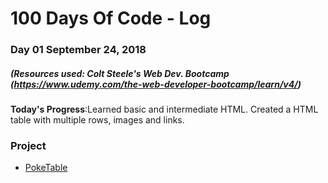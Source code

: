 # 100 Days Of Code - Log

### Day 01 September 24, 2018
##### (Resources used: Colt Steele's Web Dev. Bootcamp (https://www.udemy.com/the-web-developer-bootcamp/learn/v4/)
**Today's Progress**:Learned basic and intermediate HTML. Created a HTML table with multiple rows, images and links.
### Project
- [PokeTable](/PokeTable)
